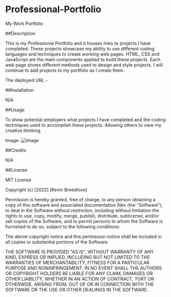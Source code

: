 # Professional-Portfolio
My Work Portfolio


##Description

This is my Professional Portfolio and it houses links to projects I have completed. These projects showcase my ability to use different coding languages and techniques to create working web pages. HTML, CSS and JavaScript are the main components applied to build these projects. Each web page shows different methods used to design and style projects. I will continue to add projects to my portfolio as I create them.

The deployed URL - 

##Installation

N/A

##Usage

To show potential employers what projects I have completed and the coding techniques used to accomplish these projects. Allowing others to view my creative thinking.

Image:
![image](https://user-images.githubusercontent.com/113393706/202879186-8bca6549-9ff0-4c9a-9014-5a981baf5aec.png)




##Credits

N/A

##License

MIT License

Copyright (c) [2022] [Kevin Breedlove]

Permission is hereby granted, free of charge, to any person obtaining a copy of this software and associated documentation files (the "Software"), to deal in the Software without restriction, including without limitation the rights to use, copy, modify, merge, publish, distribute, sublicense, and/or sell copies of the Software, and to permit persons to whom the Software is furnished to do so, subject to the following conditions:

The above copyright notice and this permission notice shall be included in all copies or substantial portions of the Software.

THE SOFTWARE IS PROVIDED "AS IS", WITHOUT WARRANTY OF ANY KIND, EXPRESS OR IMPLIED, INCLUDING BUT NOT LIMITED TO THE WARRANTIES OF MERCHANTABILITY, FITNESS FOR A PARTICULAR PURPOSE AND NONINFRINGEMENT. IN NO EVENT SHALL THE AUTHORS OR COPYRIGHT HOLDERS BE LIABLE FOR ANY CLAIM, DAMAGES OR OTHER LIABILITY, WHETHER IN AN ACTION OF CONTRACT, TORT OR OTHERWISE, ARISING FROM, OUT OF OR IN CONNECTION WITH THE SOFTWARE OR THE USE OR OTHER DEALINGS IN THE SOFTWARE.
